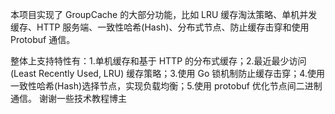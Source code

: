 本项目实现了 GroupCache 的大部分功能，比如 LRU 缓存淘汰策略、单机并发缓存、HTTP 服务端、一致性哈希(Hash)、分布式节点、防止缓存击穿和使用 Protobuf 通信。

整体上支持特性有：1.单机缓存和基于 HTTP 的分布式缓存；2.最近最少访问(Least Recently Used, LRU) 缓存策略；3.使用 Go 锁机制防止缓存击穿；4.使用一致性哈希(Hash)选择节点，实现负载均衡；5.使用 protobuf 优化节点间二进制通信。
谢谢一些技术教程博主
